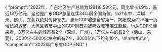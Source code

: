 {
    "prompt":"2022年，广东地区生产总值为129118.58亿元，同比增长1.9%，逼近13万亿元，这也是广东GDP总量连续34年居全国首位。\n21市中，深圳、广州、佛山、东莞以绝对优势领先，惠州GDP增速全省第一，揭阳成为GDP唯一负增长的城市，大湾区城市中山的GDP则首次被粤西城市湛江超越。\n从GDP总量来看，3万亿左右的城市有2个（深圳、广州），1万亿左右的有2个（佛山、东莞），3000亿-5000亿左右的有7个，3000亿以下的有10个。\n\n###\n\n",
    "completion":"2022年广东省GDP END"
}

